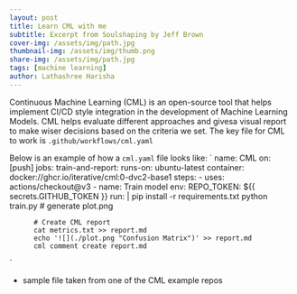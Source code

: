 ```yaml
---
layout: post
title: Learn CML with me
subtitle: Excerpt from Soulshaping by Jeff Brown
cover-img: /assets/img/path.jpg
thumbnail-img: /assets/img/thumb.png
share-img: /assets/img/path.jpg
tags: [machine learning]
author: Lathashree Harisha
---
```


Continuous Machine Learning (CML) is an open-source tool that helps implement CI/CD style integration in the development of Machine Learning Models. CML helps evaluate different approaches and givesa visual report to make wiser decisions based on the criteria we set. The key file for CML to work is `.github/workflows/cml.yaml`

Below is an example of how a `cml.yaml` file looks like:
`
name: CML
on: [push]
jobs:
  train-and-report:
    runs-on: ubuntu-latest
    container: docker://ghcr.io/iterative/cml:0-dvc2-base1
    steps:
      - uses: actions/checkout@v3
      - name: Train model
        env:
          REPO_TOKEN: ${{ secrets.GITHUB_TOKEN }}
        run: |
          pip install -r requirements.txt
          python train.py  # generate plot.png

          # Create CML report
          cat metrics.txt >> report.md
          echo '![](./plot.png "Confusion Matrix")' >> report.md
          cml comment create report.md
`

* sample file taken from one of the CML example repos
